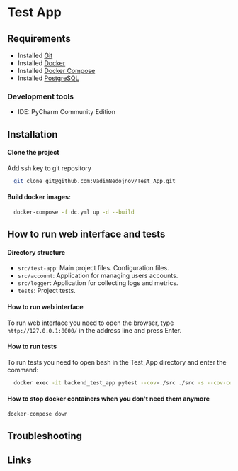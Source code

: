 # Test App

## Requirements

 - Installed [Git](https://git-scm.com/)
 - Installed [Docker](https://docs.docker.com/install/)
 - Installed [Docker Compose](https://docs.docker.com/compose/install/)
 - Installed [PostgreSQL](https://www.digitalocean.com/community/tutorials/how-to-install-and-use-postgresql-on-ubuntu-18-04-ru/)

### Development tools

 - IDE: PyCharm Community Edition

## Installation

#### Clone the project
Add ssh key to git repository
```bash
  git clone git@github.com:VadimNedojnov/Test_App.git
```

#### Build docker images:
```bash
  docker-compose -f dc.yml up -d --build
```

## How to run web interface and tests

#### Directory structure
 - `src/test-app`: Main project files. Configuration files.
 - `src/account`: Application for managing users accounts.
 - `src/logger`: Application for collecting logs and metrics.
 - `tests`: Project tests.

#### How to run web interface

To run web interface you need to open the browser, type `http://127.0.0.1:8000/` in the address line and press Enter.

#### How to run tests

To run tests you need to open bash in the Test_App directory and enter the command:
```bash
  docker exec -it backend_test_app pytest --cov=./src ./src -s --cov-config .coveragerc --cov-report html
```

#### How to stop docker containers when you don't need them anymore
```bash
docker-compose down
```

## Troubleshooting


## Links

